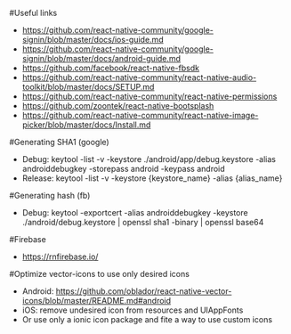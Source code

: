 #Useful links
- https://github.com/react-native-community/google-signin/blob/master/docs/ios-guide.md
- https://github.com/react-native-community/google-signin/blob/master/docs/android-guide.md
- https://github.com/facebook/react-native-fbsdk
- https://github.com/react-native-community/react-native-audio-toolkit/blob/master/docs/SETUP.md
- https://github.com/react-native-community/react-native-permissions
- https://github.com/zoontek/react-native-bootsplash
- https://github.com/react-native-community/react-native-image-picker/blob/master/docs/Install.md

#Generating SHA1 (google)
- Debug: keytool -list -v -keystore ./android/app/debug.keystore -alias androiddebugkey -storepass android -keypass android
- Release: keytool -list -v -keystore {keystore_name} -alias {alias_name}

#Generating hash (fb)
- Debug: keytool -exportcert -alias androiddebugkey -keystore ./android/debug.keystore | openssl sha1 -binary | openssl base64

#Firebase
- https://rnfirebase.io/

#Optimize vector-icons to use only desired icons
- Android: https://github.com/oblador/react-native-vector-icons/blob/master/README.md#android
- iOS: remove undesired icon from resources and UIAppFonts 
- Or use only a ionic icon package and fite a way to use custom icons